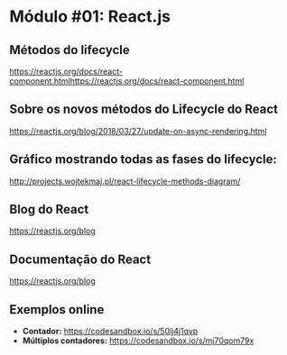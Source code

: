 # Módulo #01: React.js

## Métodos do lifecycle

https://reactjs.org/docs/react-component.htmlhttps://reactjs.org/docs/react-component.html

## Sobre os novos métodos do Lifecycle do React

https://reactjs.org/blog/2018/03/27/update-on-async-rendering.html

## Gráfico mostrando todas as fases do lifecycle:

http://projects.wojtekmaj.pl/react-lifecycle-methods-diagram/

## Blog do React

https://reactjs.org/blog

## Documentação do React

https://reactjs.org/blog

## Exemplos online

- **Contador:** https://codesandbox.io/s/50lj4j1qvp
- **Múltiplos contadores:** https://codesandbox.io/s/mj70qom79x
